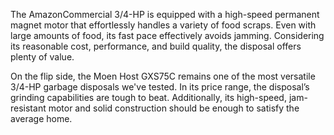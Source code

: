 The AmazonCommercial 3/4-HP is equipped with a high-speed permanent magnet motor that effortlessly handles a variety of food scraps. Even with large amounts of food, its fast pace effectively avoids jamming. Considering its reasonable cost, performance, and build quality, the disposal offers plenty of value.

On the flip side, the Moen Host GXS75C remains one of the most versatile 3/4-HP garbage disposals we've tested. In its price range, the disposal’s grinding capabilities are tough to beat. Additionally, its high-speed, jam-resistant motor and solid construction should be enough to satisfy the average home.